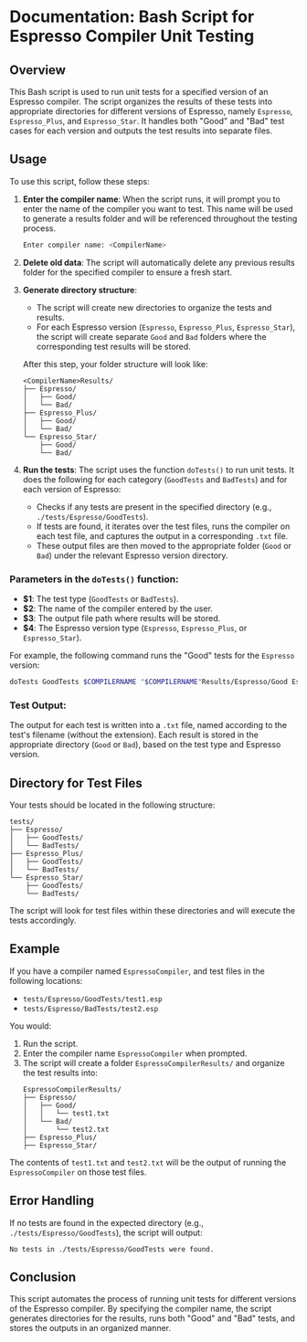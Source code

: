 # Documentation: Bash Script for Espresso Compiler Unit Testing

## Overview
This Bash script is used to run unit tests for a specified version of an Espresso compiler.
The script organizes the results of these tests into appropriate directories for different versions of Espresso, namely `Espresso`, `Espresso_Plus`, and `Espresso_Star`. 
It handles both "Good" and "Bad" test cases for each version and outputs the test results into separate files.

## Usage
To use this script, follow these steps:

1. **Enter the compiler name**: 
   When the script runs, it will prompt you to enter the name of the compiler you want to test. 
   This name will be used to generate a results folder and will be referenced throughout the testing process.

   ```bash
   Enter compiler name: <CompilerName>
   ```

2. **Delete old data**: 
   The script will automatically delete any previous results folder for the specified compiler to ensure a fresh start.

3. **Generate directory structure**:
   - The script will create new directories to organize the tests and results.
   - For each Espresso version (`Espresso`, `Espresso_Plus`, `Espresso_Star`), the script will create separate `Good` and `Bad` folders where the corresponding test results will be stored.
   
   After this step, your folder structure will look like:
   ```
   <CompilerName>Results/
   ├── Espresso/
   │   ├── Good/
   │   └── Bad/
   ├── Espresso_Plus/
   │   ├── Good/
   │   └── Bad/
   └── Espresso_Star/
       ├── Good/
       └── Bad/
   ```

4. **Run the tests**: 
   The script uses the function `doTests()` to run unit tests. It does the following for each category (`GoodTests` and `BadTests`) and for each version of Espresso:
   - Checks if any tests are present in the specified directory (e.g., `./tests/Espresso/GoodTests`).
   - If tests are found, it iterates over the test files, runs the compiler on each test file, and captures the output in a corresponding `.txt` file.
   - These output files are then moved to the appropriate folder (`Good` or `Bad`) under the relevant Espresso version directory.

### Parameters in the `doTests()` function:

- **$1**: The test type (`GoodTests` or `BadTests`).
- **$2**: The name of the compiler entered by the user.
- **$3**: The output file path where results will be stored.
- **$4**: The Espresso version type (`Espresso`, `Espresso_Plus`, or `Espresso_Star`).

For example, the following command runs the "Good" tests for the `Espresso` version:
```bash
doTests GoodTests $COMPILERNAME "$COMPILERNAME"Results/Espresso/Good Espresso
```

### Test Output:
The output for each test is written into a `.txt` file, named according to the test's filename (without the extension). 
Each result is stored in the appropriate directory (`Good` or `Bad`), based on the test type and Espresso version.

## Directory for Test Files
Your tests should be located in the following structure:
```
tests/
├── Espresso/
│   ├── GoodTests/
│   └── BadTests/
├── Espresso_Plus/
│   ├── GoodTests/
│   └── BadTests/
└── Espresso_Star/
    ├── GoodTests/
    └── BadTests/
```
The script will look for test files within these directories and will execute the tests accordingly.

## Example
If you have a compiler named `EspressoCompiler`, and test files in the following locations:
- `tests/Espresso/GoodTests/test1.esp`
- `tests/Espresso/BadTests/test2.esp`

You would:
1. Run the script.
2. Enter the compiler name `EspressoCompiler` when prompted.
3. The script will create a folder `EspressoCompilerResults/` and organize the test results into:
   ```
   EspressoCompilerResults/
   ├── Espresso/
   │   ├── Good/
   │   │   └── test1.txt
   │   └── Bad/
   │       └── test2.txt
   ├── Espresso_Plus/
   ├── Espresso_Star/
   ```

The contents of `test1.txt` and `test2.txt` will be the output of running the `EspressoCompiler` on those test files.

## Error Handling
If no tests are found in the expected directory (e.g., `./tests/Espresso/GoodTests`), the script will output:
```
No tests in ./tests/Espresso/GoodTests were found.
```

## Conclusion
This script automates the process of running unit tests for different versions of the Espresso compiler. 
By specifying the compiler name, the script generates directories for the results, runs both "Good" and "Bad" tests, and stores the outputs in an organized manner.